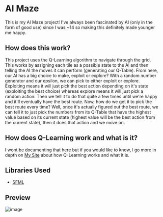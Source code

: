 # AI Maze

This is my AI Maze project! I've always been fascinated by AI (only in the form of good use) since I was ~14 so making this definitely made younger me happy.

## How does this work?

This project uses the Q-Learning algorithm to navigate through the grid. This works by assigning each tile as a possible state to the AI and then telling the AI the moves it can perform (generating our Q-Table). From here, our AI has a big choice to make, exploit or explore? With a random number generator and our epsilon, we can pick to either exploit or explore. Exploiting means it will just pick the best action depending on it's state (exploiting the best choice) whereas explore means it will just pick a random action. Then we tell it to do that quite a few times until we're happy and it'll eventually have the best route. Now, how do we get it to pick the best route every time? Well, once it's actually figured out the best route, we can tell it to just pick the numbers from its Q-Table that have the highest value based on its current state (highest value will be the best action from the current state), then it does that action and we move on.

## How does Q-Learning work and what is it?

I wont be documenting that here but if you would like to know, I go more in depth on [My Site](https://jaskowicz.xyz/Projects/AIMaze) about how Q-Learning works and what it is.

## Libraries Used

- [SFML](https://www.sfml-dev.org/index.php)

## Preview

![image](https://github.com/Jaskowicz1/AIMaze/assets/46899449/7f50b915-f7f5-42cf-bbf3-d3a9876aded0)

